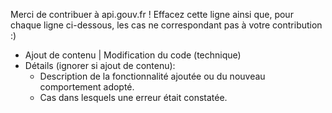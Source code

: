 Merci de contribuer à api.gouv.fr ! Effacez cette ligne ainsi que, pour chaque ligne ci-dessous, les cas ne correspondant pas à votre contribution :)

- Ajout de contenu | Modification du code (technique)
- Détails (ignorer si ajout de contenu):
  - Description de la fonctionnalité ajoutée ou du nouveau comportement adopté.
  - Cas dans lesquels une erreur était constatée.

